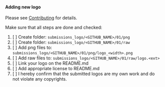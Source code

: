 #### Adding new logo

Please see [Contributing](https://github.com/devilbox/artwork/blob/master/CONTRIBUTING.md) for details.

Make sure that all steps are done and checked:

1. [ ] Create folder: `submissions_logo/<GITHUB_NAME>/01/png`
2. [ ] Create folder: `submissions_logo/<GITHUB_NAME>/01/raw`
3. [ ] Add png files to: `submissions_logo/<GITHUB_NAME>/01/png/logo_<width>.png`
4. [ ] Add raw files to: `submissions_logo/<GITHUB_NAME>/01/raw/logo.<ext>`
5. [ ] Link your logo on the README.md
6. [ ] Add appropriate license to README.md
7. [ ] I hereby confirm that the submitted logos are my own work and do not violate any copyrights.
